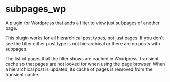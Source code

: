 # subpages_wp
A plugin for Wordpress that adds a filter to view just subpages of another page.

This plugin works for all hierarchical post types, not just pages. If you don't see the filter either post type is not hierarchical or there are no posts with subpages.

The list of pages that the filter shows are cached in Wordpress' transient cache so that pages are not looked for when using the page browser. When a hierarchical post is updated, its cache of pages is removed from the transient cache.
